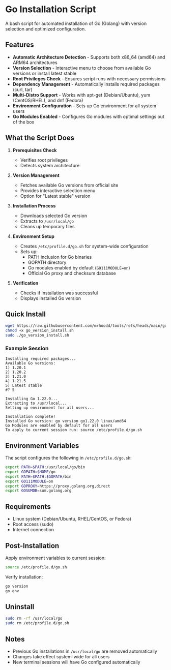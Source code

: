 # Go Installation Script

A bash script for automated installation of Go (Golang) with version selection and optimized configuration.

## Features

- **Automatic Architecture Detection** - Supports both x86_64 (amd64) and ARM64 architectures
- **Version Selection** - Interactive menu to choose from available Go versions or install latest stable
- **Root Privileges Check** - Ensures script runs with necessary permissions
- **Dependency Management** - Automatically installs required packages (curl, tar)
- **Multi-Distro Support** - Works with apt-get (Debian/Ubuntu), yum (CentOS/RHEL), and dnf (Fedora)
- **Environment Configuration** - Sets up Go environment for all system users
- **Go Modules Enabled** - Configures Go modules with optimal settings out of the box

## What the Script Does

1. **Prerequisites Check**
   - Verifies root privileges
   - Detects system architecture

2. **Version Management**
   - Fetches available Go versions from official site
   - Provides interactive selection menu
   - Option for "Latest stable" version

3. **Installation Process**
   - Downloads selected Go version
   - Extracts to `/usr/local/go`
   - Cleans up temporary files

4. **Environment Setup**
   - Creates `/etc/profile.d/go.sh` for system-wide configuration
   - Sets up:
     - PATH inclusion for Go binaries
     - GOPATH directory
     - Go modules enabled by default (`GO111MODULE=on`)
     - Official Go proxy and checksum database

5. **Verification**
   - Checks if installation was successful
   - Displays installed Go version

## Quick Install

```bash
wget https://raw.githubusercontent.com/mrhoodd/tools/refs/heads/main/go_version_install.sh
chmod +x go_version_install.sh
sudo ./go_version_install.sh
```

### Example Session

```
Installing required packages...
Available Go versions:
1) 1.20.1
2) 1.20.2
3) 1.21.0
4) 1.21.5
5) Latest stable
#? 5

Installing Go 1.22.0...
Extracting to /usr/local...
Setting up environment for all users...

Installation complete!
Installed Go version: go version go1.22.0 linux/amd64
Go Modules are enabled by default for all users
To apply to current session run: source /etc/profile.d/go.sh
```

## Environment Variables

The script configures the following in `/etc/profile.d/go.sh`:

```bash
export PATH=$PATH:/usr/local/go/bin
export GOPATH=$HOME/go
export PATH=$PATH:$GOPATH/bin
export GO111MODULE=on
export GOPROXY=https://proxy.golang.org,direct
export GOSUMDB=sum.golang.org
```

## Requirements

- Linux system (Debian/Ubuntu, RHEL/CentOS, or Fedora)
- Root access (sudo)
- Internet connection

## Post-Installation

Apply environment variables to current session:

```bash
source /etc/profile.d/go.sh
```

Verify installation:

```bash
go version
go env
```

## Uninstall

```bash
sudo rm -rf /usr/local/go
sudo rm /etc/profile.d/go.sh
```

## Notes

- Previous Go installations in `/usr/local/go` are removed automatically
- Changes take effect system-wide for all users
- New terminal sessions will have Go configured automatically
